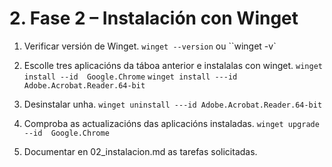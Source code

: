 # 2. Fase 2 – Instalación con Winget

1. Verificar versión de Winget.
`winget --version` ou ``winget -v`

2. Escolle  tres aplicacións da táboa anterior e instalalas con winget.
`winget install --id  Google.Chrome` 
`winget install ---id Adobe.Acrobat.Reader.64-bit`

3. Desinstalar unha.
`winget uninstall ---id Adobe.Acrobat.Reader.64-bit`

4. Comproba  as actualizacións das aplicacións instaladas. 
`winget upgrade --id  Google.Chrome`

5. Documentar en 02_instalacion.md as tarefas solicitadas. 